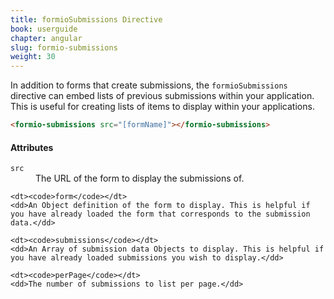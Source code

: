 ```yaml
---
title: formioSubmissions Directive
book: userguide
chapter: angular
slug: formio-submissions
weight: 30
---
```

In addition to forms that create submissions, the <code>formioSubmissions</code> directive can embed lists of previous submissions within your application. This is useful for creating lists of items to display within your applications.

```html
<formio-submissions src="[formName]"></formio-submissions>
```

#### Attributes

<dl class="dl-horizontal">
    <dt><code>src</code></dt>
    <dd>The URL of the form to display the submissions of.</dd>

    <dt><code>form</code></dt>
    <dd>An Object definition of the form to display. This is helpful if you have already loaded the form that corresponds to the submission data.</dd>

    <dt><code>submissions</code></dt>
    <dd>An Array of submission data Objects to display. This is helpful if you have already loaded submissions you wish to display.</dd>

    <dt><code>perPage</code></dt>
    <dd>The number of submissions to list per page.</dd>
</dl>
